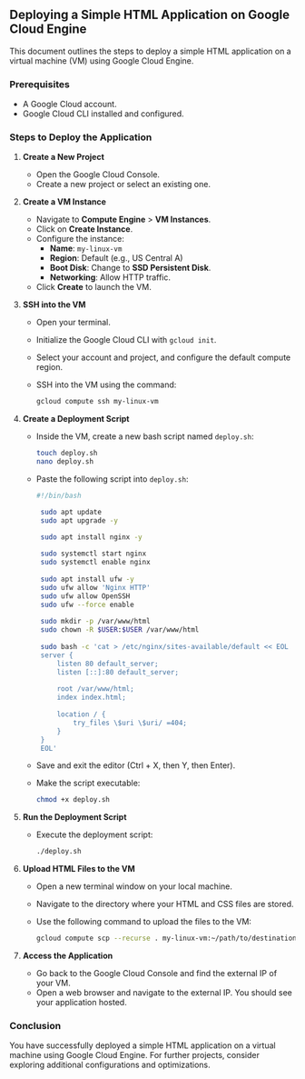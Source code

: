 ## Deploying a Simple HTML Application on Google Cloud Engine

This document outlines the steps to deploy a simple HTML application on a virtual machine (VM) using Google Cloud Engine.

### Prerequisites

- A Google Cloud account.
- Google Cloud CLI installed and configured.

### Steps to Deploy the Application

1. **Create a New Project**

   - Open the Google Cloud Console.
   - Create a new project or select an existing one.

2. **Create a VM Instance**

   - Navigate to **Compute Engine** &gt; **VM Instances**.
   - Click on **Create Instance**.
   - Configure the instance:
     - **Name**: `my-linux-vm`
     - **Region**: Default (e.g., US Central A)
     - **Boot Disk**: Change to **SSD Persistent Disk**.
     - **Networking**: Allow HTTP traffic.
   - Click **Create** to launch the VM.

3. **SSH into the VM**

   - Open your terminal.
   - Initialize the Google Cloud CLI with `gcloud init`.
   - Select your account and project, and configure the default compute region.
   - SSH into the VM using the command:

     ```bash
     gcloud compute ssh my-linux-vm
     ```

4. **Create a Deployment Script**

   - Inside the VM, create a new bash script named `deploy.sh`:

     ```bash
     touch deploy.sh
     nano deploy.sh
     ```
   - Paste the following script into `deploy.sh`:

     ```bash
     #!/bin/bash

      sudo apt update
      sudo apt upgrade -y

      sudo apt install nginx -y
      
      sudo systemctl start nginx
      sudo systemctl enable nginx
      
      sudo apt install ufw -y
      sudo ufw allow 'Nginx HTTP'
      sudo ufw allow OpenSSH
      sudo ufw --force enable
      
      sudo mkdir -p /var/www/html
      sudo chown -R $USER:$USER /var/www/html
      
      sudo bash -c 'cat > /etc/nginx/sites-available/default << EOL
      server {
          listen 80 default_server;
          listen [::]:80 default_server;
    
          root /var/www/html;
          index index.html;
          
          location / {
              try_files \$uri \$uri/ =404;
          }
      }
      EOL'
     ```
   - Save and exit the editor (Ctrl + X, then Y, then Enter).
   - Make the script executable:

     ```bash
     chmod +x deploy.sh
     ```

5. **Run the Deployment Script**

   - Execute the deployment script:

     ```bash
     ./deploy.sh
     ```

6. **Upload HTML Files to the VM**

   - Open a new terminal window on your local machine.
   - Navigate to the directory where your HTML and CSS files are stored.
   - Use the following command to upload the files to the VM:

     ```bash
     gcloud compute scp --recurse . my-linux-vm:~/path/to/destination
     ```

7. **Access the Application**

   - Go back to the Google Cloud Console and find the external IP of your VM.
   - Open a web browser and navigate to the external IP. You should see your application hosted.

### Conclusion

You have successfully deployed a simple HTML application on a virtual machine using Google Cloud Engine. For further projects, consider exploring additional configurations and optimizations.
